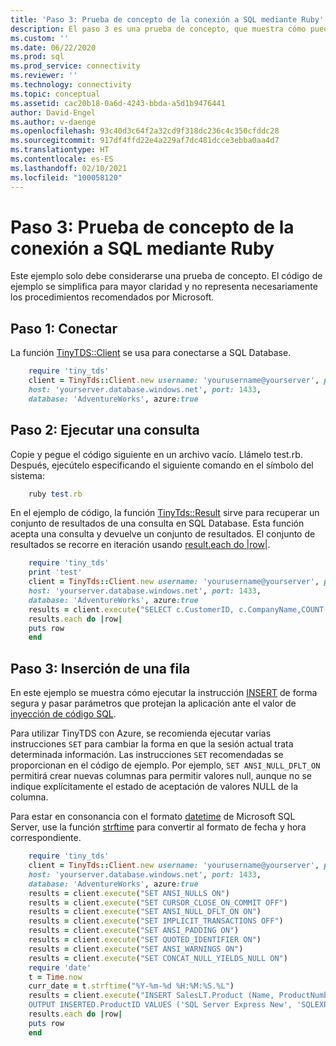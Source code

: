```yaml
---
title: 'Paso 3: Prueba de concepto de la conexión a SQL mediante Ruby'
description: El paso 3 es una prueba de concepto, que muestra cómo puede conectarse a SQL Server mediante Ruby. Los ejemplos básicos demuestran la selección e inserción de datos.
ms.custom: ''
ms.date: 06/22/2020
ms.prod: sql
ms.prod_service: connectivity
ms.reviewer: ''
ms.technology: connectivity
ms.topic: conceptual
ms.assetid: cac20b18-0a6d-4243-bbda-a5d1b9476441
author: David-Engel
ms.author: v-daenge
ms.openlocfilehash: 93c40d3c64f2a32cd9f318dc236c4c350cfddc28
ms.sourcegitcommit: 917df4ffd22e4a229af7dc481dcce3ebba0aa4d7
ms.translationtype: HT
ms.contentlocale: es-ES
ms.lasthandoff: 02/10/2021
ms.locfileid: "100058120"
---
```

# <a name="step-3-proof-of-concept-connecting-to-sql-using-ruby"></a>Paso 3: Prueba de concepto de la conexión a SQL mediante Ruby

Este ejemplo solo debe considerarse una prueba de concepto.  El código de ejemplo se simplifica para mayor claridad y no representa necesariamente los procedimientos recomendados por Microsoft.  
  
## <a name="step-1--connect"></a>Paso 1:  Conectar  
  
La función [TinyTDS::Client](https://github.com/rails-sqlserver/tiny_tds) se usa para conectarse a SQL Database.  
  
```ruby
    require 'tiny_tds'  
    client = TinyTds::Client.new username: 'yourusername@yourserver', password: 'yourpassword',  
    host: 'yourserver.database.windows.net', port: 1433,  
    database: 'AdventureWorks', azure:true  
```  
  
## <a name="step-2--execute-a-query"></a>Paso 2:  Ejecutar una consulta  
  
Copie y pegue el código siguiente en un archivo vacío. Llámelo test.rb. Después, ejecútelo especificando el siguiente comando en el símbolo del sistema:  
  
```ruby
    ruby test.rb  
```
  
En el ejemplo de código, la función [TinyTds::Result](https://github.com/rails-sqlserver/tiny_tds) sirve para recuperar un conjunto de resultados de una consulta en SQL Database. Esta función acepta una consulta y devuelve un conjunto de resultados. El conjunto de resultados se recorre en iteración usando [result.each do |row|](https://github.com/rails-sqlserver/tiny_tds).  
  
```ruby 
    require 'tiny_tds'    
    print 'test'       
    client = TinyTds::Client.new username: 'yourusername@yourserver', password: 'yourpassword',  
    host: 'yourserver.database.windows.net', port: 1433,  
    database: 'AdventureWorks', azure:true  
    results = client.execute("SELECT c.CustomerID, c.CompanyName,COUNT(soh.SalesOrderID) AS OrderCount FROM SalesLT.Customer AS c LEFT OUTER JOIN SalesLT.SalesOrderHeader AS soh ON c.CustomerID = soh.CustomerID GROUP BY c.CustomerID, c.CompanyName ORDER BY OrderCount DESC")  
    results.each do |row|  
    puts row  
    end  
```  
  
## <a name="step-3--insert-a-row"></a>Paso 3:  Inserción de una fila  
  
En este ejemplo se muestra cómo ejecutar la instrucción [INSERT](../../t-sql/statements/insert-transact-sql.md) de forma segura y pasar parámetros que protejan la aplicación ante el valor de [inyección de código SQL](../../relational-databases/tables/primary-and-foreign-key-constraints.md).    
  
Para utilizar TinyTDS con Azure, se recomienda ejecutar varias instrucciones `SET` para cambiar la forma en que la sesión actual trata determinada información. Las instrucciones `SET` recomendadas se proporcionan en el código de ejemplo. Por ejemplo, `SET ANSI_NULL_DFLT_ON` permitirá crear nuevas columnas para permitir valores null, aunque no se indique explícitamente el estado de aceptación de valores NULL de la columna.  
  
Para estar en consonancia con el formato [datetime](../../t-sql/data-types/datetime-transact-sql.md) de Microsoft SQL Server, use la función [strftime](https://ruby-doc.org/core-2.2.0/Time.html#method-i-strftime) para convertir al formato de fecha y hora correspondiente.  
  
```ruby
    require 'tiny_tds'  
    client = TinyTds::Client.new username: 'yourusername@yourserver', password: 'yourpassword',  
    host: 'yourserver.database.windows.net', port: 1433,  
    database: 'AdventureWorks', azure:true  
    results = client.execute("SET ANSI_NULLS ON")  
    results = client.execute("SET CURSOR_CLOSE_ON_COMMIT OFF")  
    results = client.execute("SET ANSI_NULL_DFLT_ON ON")  
    results = client.execute("SET IMPLICIT_TRANSACTIONS OFF")  
    results = client.execute("SET ANSI_PADDING ON")  
    results = client.execute("SET QUOTED_IDENTIFIER ON")  
    results = client.execute("SET ANSI_WARNINGS ON")  
    results = client.execute("SET CONCAT_NULL_YIELDS_NULL ON")  
    require 'date'  
    t = Time.now  
    curr_date = t.strftime("%Y-%m-%d %H:%M:%S.%L")  
    results = client.execute("INSERT SalesLT.Product (Name, ProductNumber, StandardCost, ListPrice, SellStartDate)  
    OUTPUT INSERTED.ProductID VALUES ('SQL Server Express New', 'SQLEXPRESS New', 0, 0, '#{curr_date}' )")  
    results.each do |row|  
    puts row  
    end  
```
